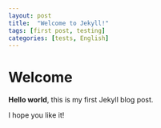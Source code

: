 ```yaml
---
layout: post
title:  "Welcome to Jekyll!"
tags: [first post, testing]
categories: [tests, English]
---
```


# Welcome

**Hello world**, this is my first Jekyll blog post.

I hope you like it!